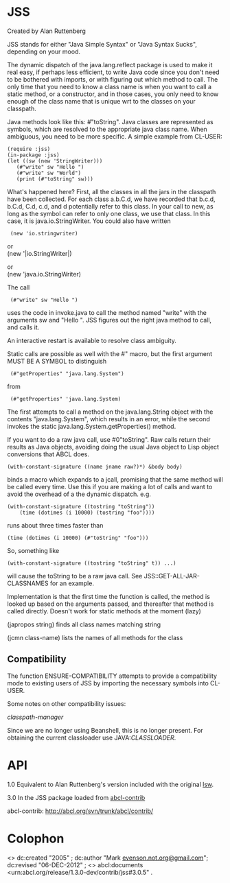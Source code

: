 JSS
===

Created by Alan Ruttenberg


JSS stands for either "Java Simple Syntax" or "Java Syntax Sucks",
depending on your mood.

The dynamic dispatch of the java.lang.reflect package is used to make
it real easy, if perhaps less efficient, to write Java code since you
don't need to be bothered with imports, or with figuring out which
method to call.  The only time that you need to know a class name is
when you want to call a static method, or a constructor, and in those
cases, you only need to know enough of the class name that is unique
wrt to the classes on your classpath.

Java methods look like this: #"toString". Java classes are represented
as symbols, which are resolved to the appropriate java class
name. When ambiguous, you need to be more specific. A simple example
from CL-USER:

    (require :jss)
    (in-package :jss)
    (let ((sw (new 'StringWriter)))
       (#"write" sw "Hello ")
       (#"write" sw "World")
       (print (#"toString" sw)))

What's happened here? First, all the classes in all the jars in the
classpath have been collected.  For each class a.b.C.d, we have
recorded that b.c.d, b.C.d, C.d, c.d, and d potentially refer to this
class. In your call to new, as long as the symbol can refer to only
one class, we use that class. In this case, it is
java.io.StringWriter. You could also have written 

     (new 'io.stringwriter)

or      
     (new '|io.StringWriter|)

or     
     (new 'java.io.StringWriter)

The call 

     (#"write" sw "Hello ")
     
uses the code in invoke.java to call the method named "write" with
the arguments sw and "Hello ".  JSS figures out the right java method
to call, and calls it.

An interactive restart is available to resolve class ambiguity.

Static calls are possible as well with the #" macro, but the
first argument MUST BE A SYMBOL to distinguish 

     (#"getProperties" "java.lang.System")
     
from 

     (#"getProperties" 'java.lang.System)     
     
The first attempts to call a method on the java.lang.String object
with the contents "java.lang.System", which results in an error, while
the second invokes the static java.lang.System.getProperties() method.     

If you want to do a raw java call, use #0"toString". Raw calls
return their results as Java objects, avoiding doing the usual Java
object to Lisp object conversions that ABCL does.


    (with-constant-signature ((name jname raw?)*) &body body)
    
binds a macro which expands to a jcall, promising that the same method 
will be called every time. Use this if you are making a lot of calls and 
want to avoid the overhead of a the dynamic dispatch. 
e.g.
 
    (with-constant-signature ((tostring "toString")) 
        (time (dotimes (i 10000) (tostring "foo"))))

runs about three times faster than 
 
    (time (dotimes (i 10000) (#"toString" "foo")))

So, something like

    (with-constant-signature ((tostring "toString" t)) ...) 
    
will cause the toString to be a raw java call. See
JSS::GET-ALL-JAR-CLASSNAMES for an example.
 
Implementation is that the first time the function is called, the
method is looked up based on the arguments passed, and thereafter
that method is called directly.  Doesn't work for static methods at
the moment (lazy)

(japropos string) finds all class names matching string

(jcmn class-name) lists the names of all methods for the class

Compatibility
-------------

The function ENSURE-COMPATIBILITY attempts to provide a compatibility
mode to existing users of JSS by importing the necessary symbols into
CL-USER.

Some notes on other compatibility issues:

*classpath-manager* 

   Since we are no longer using Beanshell, this is no longer present.
   For obtaining the current classloader use JAVA:*CLASSLOADER*.
   
# API

  1.0 
    Equivalent to Alan Ruttenberg's version included with the original
    [lsw]().  
    
[lsw]: http://mumble.net:8080/svn/lsw/trunk/
[lsw2]: let-me-google-that-for-you    
    

  3.0 
     In the JSS package loaded from [abcl-contrib]() 
     
abcl-contrib: http://abcl.org/svn/trunk/abcl/contrib/     
   
# Colophon

<> dc:created "2005" ;
   dc:author "Mark <evenson.not.org@gmail.com>";
   dc:revised "06-DEC-2012" ;
   <> abcl:documents <urn:abcl.org/release/1.3.0-dev/contrib/jss#3.0.5" .

   

